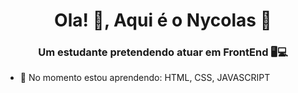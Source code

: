 <h1 align="center"> Ola! 👋, Aqui é o Nycolas 🙂</h1>
<h3 align="center">Um estudante pretendendo atuar em FrontEnd 🖥💻</h3>



- 🌱 No momento estou aprendendo: HTML, CSS, JAVASCRIPT
